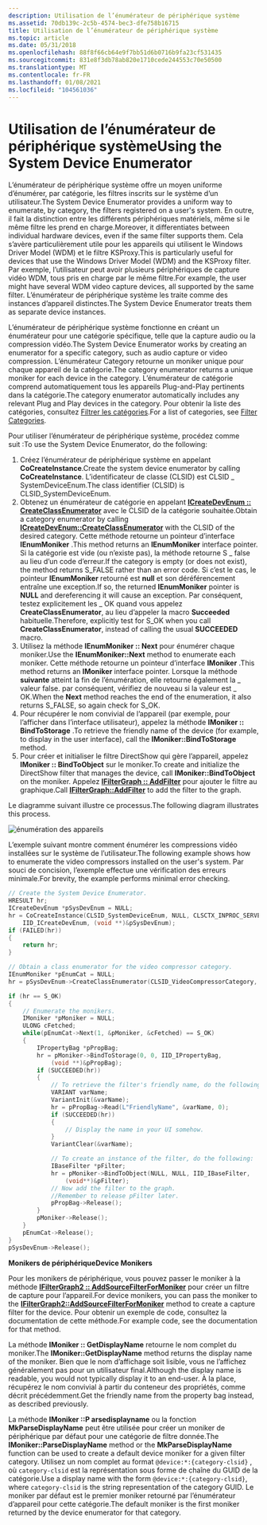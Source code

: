 ```yaml
---
description: Utilisation de l’énumérateur de périphérique système
ms.assetid: 70db139c-2c5b-4574-bec3-dfe758b16715
title: Utilisation de l’énumérateur de périphérique système
ms.topic: article
ms.date: 05/31/2018
ms.openlocfilehash: 88f8f66cb64e9f7bb51d6b0716b9fa23cf531435
ms.sourcegitcommit: 831e8f3db78ab820e1710cede244553c70e50500
ms.translationtype: MT
ms.contentlocale: fr-FR
ms.lasthandoff: 01/08/2021
ms.locfileid: "104561036"
---
```

# <a name="using-the-system-device-enumerator"></a><span data-ttu-id="3df3e-103">Utilisation de l’énumérateur de périphérique système</span><span class="sxs-lookup"><span data-stu-id="3df3e-103">Using the System Device Enumerator</span></span>

<span data-ttu-id="3df3e-104">L’énumérateur de périphérique système offre un moyen uniforme d’énumérer, par catégorie, les filtres inscrits sur le système d’un utilisateur.</span><span class="sxs-lookup"><span data-stu-id="3df3e-104">The System Device Enumerator provides a uniform way to enumerate, by category, the filters registered on a user's system.</span></span> <span data-ttu-id="3df3e-105">En outre, il fait la distinction entre les différents périphériques matériels, même si le même filtre les prend en charge.</span><span class="sxs-lookup"><span data-stu-id="3df3e-105">Moreover, it differentiates between individual hardware devices, even if the same filter supports them.</span></span> <span data-ttu-id="3df3e-106">Cela s’avère particulièrement utile pour les appareils qui utilisent le Windows Driver Model (WDM) et le filtre KSProxy.</span><span class="sxs-lookup"><span data-stu-id="3df3e-106">This is particularly useful for devices that use the Windows Driver Model (WDM) and the KSProxy filter.</span></span> <span data-ttu-id="3df3e-107">Par exemple, l’utilisateur peut avoir plusieurs périphériques de capture vidéo WDM, tous pris en charge par le même filtre.</span><span class="sxs-lookup"><span data-stu-id="3df3e-107">For example, the user might have several WDM video capture devices, all supported by the same filter.</span></span> <span data-ttu-id="3df3e-108">L’énumérateur de périphérique système les traite comme des instances d’appareil distinctes.</span><span class="sxs-lookup"><span data-stu-id="3df3e-108">The System Device Enumerator treats them as separate device instances.</span></span>

<span data-ttu-id="3df3e-109">L’énumérateur de périphérique système fonctionne en créant un énumérateur pour une catégorie spécifique, telle que la capture audio ou la compression vidéo.</span><span class="sxs-lookup"><span data-stu-id="3df3e-109">The System Device Enumerator works by creating an enumerator for a specific category, such as audio capture or video compression.</span></span> <span data-ttu-id="3df3e-110">L’énumérateur Category retourne un moniker unique pour chaque appareil de la catégorie.</span><span class="sxs-lookup"><span data-stu-id="3df3e-110">The category enumerator returns a unique moniker for each device in the category.</span></span> <span data-ttu-id="3df3e-111">L’énumérateur de catégorie comprend automatiquement tous les appareils Plug-and-Play pertinents dans la catégorie.</span><span class="sxs-lookup"><span data-stu-id="3df3e-111">The category enumerator automatically includes any relevant Plug and Play devices in the category.</span></span> <span data-ttu-id="3df3e-112">Pour obtenir la liste des catégories, consultez [Filtrer les catégories](filter-categories.md).</span><span class="sxs-lookup"><span data-stu-id="3df3e-112">For a list of categories, see [Filter Categories](filter-categories.md).</span></span>

<span data-ttu-id="3df3e-113">Pour utiliser l’énumérateur de périphérique système, procédez comme suit :</span><span class="sxs-lookup"><span data-stu-id="3df3e-113">To use the System Device Enumerator, do the following:</span></span>

1.  <span data-ttu-id="3df3e-114">Créez l’énumérateur de périphérique système en appelant **CoCreateInstance**.</span><span class="sxs-lookup"><span data-stu-id="3df3e-114">Create the system device enumerator by calling **CoCreateInstance**.</span></span> <span data-ttu-id="3df3e-115">L’identificateur de classe (CLSID) est CLSID \_ SystemDeviceEnum.</span><span class="sxs-lookup"><span data-stu-id="3df3e-115">The class identifier (CLSID) is CLSID\_SystemDeviceEnum.</span></span>
2.  <span data-ttu-id="3df3e-116">Obtenez un énumérateur de catégorie en appelant [**ICreateDevEnum :: CreateClassEnumerator**](/windows/desktop/api/Strmif/nf-strmif-icreatedevenum-createclassenumerator) avec le CLSID de la catégorie souhaitée.</span><span class="sxs-lookup"><span data-stu-id="3df3e-116">Obtain a category enumerator by calling [**ICreateDevEnum::CreateClassEnumerator**](/windows/desktop/api/Strmif/nf-strmif-icreatedevenum-createclassenumerator) with the CLSID of the desired category.</span></span> <span data-ttu-id="3df3e-117">Cette méthode retourne un pointeur d’interface **IEnumMoniker** .</span><span class="sxs-lookup"><span data-stu-id="3df3e-117">This method returns an **IEnumMoniker** interface pointer.</span></span> <span data-ttu-id="3df3e-118">Si la catégorie est vide (ou n’existe pas), la méthode retourne S \_ false au lieu d’un code d’erreur.</span><span class="sxs-lookup"><span data-stu-id="3df3e-118">If the category is empty (or does not exist), the method returns S\_FALSE rather than an error code.</span></span> <span data-ttu-id="3df3e-119">Si c’est le cas, le pointeur **IEnumMoniker** retourné est **null** et son déréférencement entraîne une exception.</span><span class="sxs-lookup"><span data-stu-id="3df3e-119">If so, the returned **IEnumMoniker** pointer is **NULL** and dereferencing it will cause an exception.</span></span> <span data-ttu-id="3df3e-120">Par conséquent, testez explicitement les \_ OK quand vous appelez **CreateClassEnumerator**, au lieu d’appeler la macro **Succeeded** habituelle.</span><span class="sxs-lookup"><span data-stu-id="3df3e-120">Therefore, explicitly test for S\_OK when you call **CreateClassEnumerator**, instead of calling the usual **SUCCEEDED** macro.</span></span>
3.  <span data-ttu-id="3df3e-121">Utilisez la méthode **IEnumMoniker :: Next** pour énumérer chaque moniker.</span><span class="sxs-lookup"><span data-stu-id="3df3e-121">Use the **IEnumMoniker::Next** method to enumerate each moniker.</span></span> <span data-ttu-id="3df3e-122">Cette méthode retourne un pointeur d’interface **IMoniker** .</span><span class="sxs-lookup"><span data-stu-id="3df3e-122">This method returns an **IMoniker** interface pointer.</span></span> <span data-ttu-id="3df3e-123">Lorsque la méthode **suivante** atteint la fin de l’énumération, elle retourne également la \_ valeur false. par conséquent, vérifiez de nouveau si la valeur est \_ OK.</span><span class="sxs-lookup"><span data-stu-id="3df3e-123">When the **Next** method reaches the end of the enumeration, it also returns S\_FALSE, so again check for S\_OK.</span></span>
4.  <span data-ttu-id="3df3e-124">Pour récupérer le nom convivial de l’appareil (par exemple, pour l’afficher dans l’interface utilisateur), appelez la méthode **IMoniker :: BindToStorage** .</span><span class="sxs-lookup"><span data-stu-id="3df3e-124">To retrieve the friendly name of the device (for example, to display in the user interface), call the **IMoniker::BindToStorage** method.</span></span>
5.  <span data-ttu-id="3df3e-125">Pour créer et initialiser le filtre DirectShow qui gère l’appareil, appelez **IMoniker :: BindToObject** sur le moniker.</span><span class="sxs-lookup"><span data-stu-id="3df3e-125">To create and initialize the DirectShow filter that manages the device, call **IMoniker::BindToObject** on the moniker.</span></span> <span data-ttu-id="3df3e-126">Appelez [**IFilterGraph :: AddFilter**](/windows/desktop/api/Strmif/nf-strmif-ifiltergraph-addfilter) pour ajouter le filtre au graphique.</span><span class="sxs-lookup"><span data-stu-id="3df3e-126">Call [**IFilterGraph::AddFilter**](/windows/desktop/api/Strmif/nf-strmif-ifiltergraph-addfilter) to add the filter to the graph.</span></span>

<span data-ttu-id="3df3e-127">Le diagramme suivant illustre ce processus.</span><span class="sxs-lookup"><span data-stu-id="3df3e-127">The following diagram illustrates this process.</span></span>

![énumération des appareils](images/sysdevenum.png)

<span data-ttu-id="3df3e-129">L’exemple suivant montre comment énumérer les compressions vidéo installées sur le système de l’utilisateur.</span><span class="sxs-lookup"><span data-stu-id="3df3e-129">The following example shows how to enumerate the video compressors installed on the user's system.</span></span> <span data-ttu-id="3df3e-130">Par souci de concision, l’exemple effectue une vérification des erreurs minimale.</span><span class="sxs-lookup"><span data-stu-id="3df3e-130">For brevity, the example performs minimal error checking.</span></span>


```C++
// Create the System Device Enumerator.
HRESULT hr;
ICreateDevEnum *pSysDevEnum = NULL;
hr = CoCreateInstance(CLSID_SystemDeviceEnum, NULL, CLSCTX_INPROC_SERVER,
    IID_ICreateDevEnum, (void **)&pSysDevEnum);
if (FAILED(hr))
{
    return hr;
}

// Obtain a class enumerator for the video compressor category.
IEnumMoniker *pEnumCat = NULL;
hr = pSysDevEnum->CreateClassEnumerator(CLSID_VideoCompressorCategory, &pEnumCat, 0);

if (hr == S_OK) 
{
    // Enumerate the monikers.
    IMoniker *pMoniker = NULL;
    ULONG cFetched;
    while(pEnumCat->Next(1, &pMoniker, &cFetched) == S_OK)
    {
        IPropertyBag *pPropBag;
        hr = pMoniker->BindToStorage(0, 0, IID_IPropertyBag, 
            (void **)&pPropBag);
        if (SUCCEEDED(hr))
        {
            // To retrieve the filter's friendly name, do the following:
            VARIANT varName;
            VariantInit(&varName);
            hr = pPropBag->Read(L"FriendlyName", &varName, 0);
            if (SUCCEEDED(hr))
            {
                // Display the name in your UI somehow.
            }
            VariantClear(&varName);

            // To create an instance of the filter, do the following:
            IBaseFilter *pFilter;
            hr = pMoniker->BindToObject(NULL, NULL, IID_IBaseFilter,
                (void**)&pFilter);
            // Now add the filter to the graph. 
            //Remember to release pFilter later.
            pPropBag->Release();
        }
        pMoniker->Release();
    }
    pEnumCat->Release();
}
pSysDevEnum->Release();
```



<span data-ttu-id="3df3e-131">**Monikers de périphérique**</span><span class="sxs-lookup"><span data-stu-id="3df3e-131">**Device Monikers**</span></span>

<span data-ttu-id="3df3e-132">Pour les monikers de périphérique, vous pouvez passer le moniker à la méthode [**IFilterGraph2 :: AddSourceFilterForMoniker**](/windows/desktop/api/Strmif/nf-strmif-ifiltergraph2-addsourcefilterformoniker) pour créer un filtre de capture pour l’appareil.</span><span class="sxs-lookup"><span data-stu-id="3df3e-132">For device monikers, you can pass the moniker to the [**IFilterGraph2::AddSourceFilterForMoniker**](/windows/desktop/api/Strmif/nf-strmif-ifiltergraph2-addsourcefilterformoniker) method to create a capture filter for the device.</span></span> <span data-ttu-id="3df3e-133">Pour obtenir un exemple de code, consultez la documentation de cette méthode.</span><span class="sxs-lookup"><span data-stu-id="3df3e-133">For example code, see the documentation for that method.</span></span>

<span data-ttu-id="3df3e-134">La méthode **IMoniker :: GetDisplayName** retourne le nom complet du moniker.</span><span class="sxs-lookup"><span data-stu-id="3df3e-134">The **IMoniker::GetDisplayName** method returns the display name of the moniker.</span></span> <span data-ttu-id="3df3e-135">Bien que le nom d’affichage soit lisible, vous ne l’affichez généralement pas pour un utilisateur final.</span><span class="sxs-lookup"><span data-stu-id="3df3e-135">Although the display name is readable, you would not typically display it to an end-user.</span></span> <span data-ttu-id="3df3e-136">À la place, récupérez le nom convivial à partir du conteneur des propriétés, comme décrit précédemment.</span><span class="sxs-lookup"><span data-stu-id="3df3e-136">Get the friendly name from the property bag instead, as described previously.</span></span>

<span data-ttu-id="3df3e-137">La méthode **IMoniker ::P arsedisplayname** ou la fonction **MkParseDisplayName** peut être utilisée pour créer un moniker de périphérique par défaut pour une catégorie de filtre donnée.</span><span class="sxs-lookup"><span data-stu-id="3df3e-137">The **IMoniker::ParseDisplayName** method or the **MkParseDisplayName** function can be used to create a default device moniker for a given filter category.</span></span> <span data-ttu-id="3df3e-138">Utilisez un nom complet au format `@device:*:{category-clsid}` , où `category-clsid` est la représentation sous forme de chaîne du GUID de la catégorie.</span><span class="sxs-lookup"><span data-stu-id="3df3e-138">Use a display name with the form `@device:*:{category-clsid}`, where `category-clsid` is the string representation of the category GUID.</span></span> <span data-ttu-id="3df3e-139">Le moniker par défaut est le premier moniker retourné par l’énumérateur d’appareil pour cette catégorie.</span><span class="sxs-lookup"><span data-stu-id="3df3e-139">The default moniker is the first moniker returned by the device enumerator for that category.</span></span>

 

 



